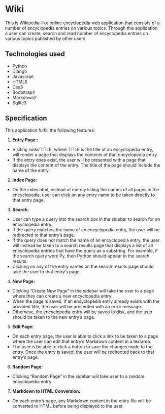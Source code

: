 # Wiki
This is Wikipedia-like online encyclopedia web application that consists of a number of encyclopedia entries on various topics. Through this application a user can create, search and read number of encyclopedia entries on various topics published by other users.

## Technologies used
- Python
- Django
- Javascript
- HTML5
- Css3
- Bootstrap4
- Markdown2
- Sqlite3

## Specification
This application fulfill the following features:
1. **Entry Page::**
- Visiting /wiki/TITLE, where TITLE is the title of an encyclopedia entry, will render a page that displays the contents of that encyclopedia entry. 
- If the entry does exist, the user will be presented with a page that displays the content of the entry. The title of the page should include the name of the entry.

2. **Index Page:**
- On the index.html, instead of merely listing the names of all pages in the encyclopedia, user can click on any entry name to be taken directly to that entry page.

3. **Search:**
-  User can type a query into the search box in the sidebar to search for an encyclopedia entry. 
- If the query matches the name of an encyclopedia entry, the user will be redirected to that entry’s page.
- If the query does not match the name of an encyclopedia entry, the user will instead be taken to a search results page that displays a list of all encyclopedia entries that have the query as a substring. For example, if the search query were Py, then Python should appear in the search results.
- Clicking on any of the entry names on the search results page should take the user to that entry’s page.

4. **New Page:**
- Clicking “Create New Page” in the sidebar will take the user to a page where they can create a new encyclopedia entry. 
- When the page is saved, if an encyclopedia entry already exists with the provided title, the user will be presented with an error message.
- Otherwise, the encyclopedia entry will be saved to disk, and the user should be taken to the new entry’s page.

5. **Edit Page:**
- On each entry page, the user is able to click a link to be taken to a page where the user can edit that entry’s Markdown content in a textarea.
- The user is be able to click a button to save the changes made to the entry. Once the entry is saved, the user will be redirected back to that entry’s page.

6. **Random Page:**
- Clicking “Random Page” in the sidebar will take user to a random encyclopedia entry.

7. **Markdown to HTML Conversion:**
- On each entry’s page, any Markdown content in the entry file will be converted to HTML before being displayed to the user.
